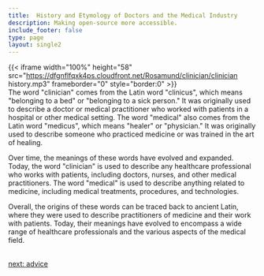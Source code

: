```yaml
---
title:  History and Etymology of Doctors and the Medical Industry
description: Making open-source more accessible.
include_footer: false
type: page
layout: single2
---
```


{{< iframe width="100%" height="58" src="https://dfgnflfqxk4ps.cloudfront.net/Rosamund/clinician/clinician history.mp3" frameborder="0" style="border:0" >}}<br>
The word "clinician" comes from the Latin word "clinicus", which means "belonging to a bed" or "belonging to a sick person." It was originally used to describe a doctor or medical practitioner who worked with patients in a hospital or other medical setting. The word "medical" also comes from the Latin word "medicus", which means "healer" or "physician." It was originally used to describe someone who practiced medicine or was trained in the art of healing.

Over time, the meanings of these words have evolved and expanded. Today, the word "clinician" is used to describe any healthcare professional who works with patients, including doctors, nurses, and other medical practitioners. The word "medical" is used to describe anything related to medicine, including medical treatments, procedures, and technologies.

Overall, the origins of these words can be traced back to ancient Latin, where they were used to describe practitioners of medicine and their work with patients. Today, their meanings have evolved to encompass a wide range of healthcare professionals and the various aspects of the medical field.

<br>
<a href="https://workdojos.com/clinician/advice">next: advice</a>
<br>
</p>